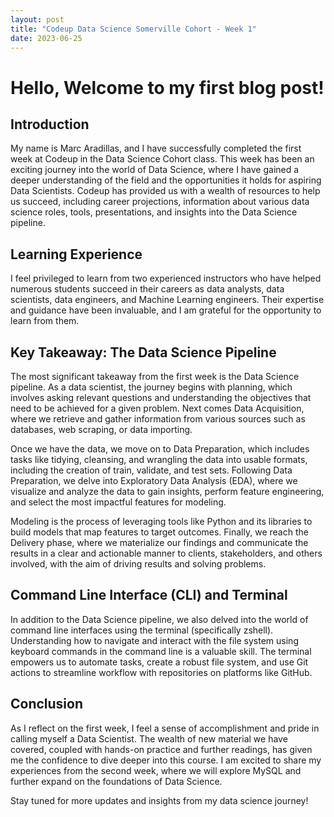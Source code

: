 ```yaml
---
layout: post
title: "Codeup Data Science Somerville Cohort - Week 1"
date: 2023-06-25
---
```


# Hello, Welcome to my first blog post!

## Introduction

My name is Marc Aradillas, and I have successfully completed the first week at Codeup in the Data Science Cohort class. This week has been an exciting journey into the world of Data Science, where I have gained a deeper understanding of the field and the opportunities it holds for aspiring Data Scientists. Codeup has provided us with a wealth of resources to help us succeed, including career projections, information about various data science roles, tools, presentations, and insights into the Data Science pipeline.

## Learning Experience

I feel privileged to learn from two experienced instructors who have helped numerous students succeed in their careers as data analysts, data scientists, data engineers, and Machine Learning engineers. Their expertise and guidance have been invaluable, and I am grateful for the opportunity to learn from them.

## Key Takeaway: The Data Science Pipeline

The most significant takeaway from the first week is the Data Science pipeline. As a data scientist, the journey begins with planning, which involves asking relevant questions and understanding the objectives that need to be achieved for a given problem. Next comes Data Acquisition, where we retrieve and gather information from various sources such as databases, web scraping, or data importing.

Once we have the data, we move on to Data Preparation, which includes tasks like tidying, cleansing, and wrangling the data into usable formats, including the creation of train, validate, and test sets. Following Data Preparation, we delve into Exploratory Data Analysis (EDA), where we visualize and analyze the data to gain insights, perform feature engineering, and select the most impactful features for modeling.

Modeling is the process of leveraging tools like Python and its libraries to build models that map features to target outcomes. Finally, we reach the Delivery phase, where we materialize our findings and communicate the results in a clear and actionable manner to clients, stakeholders, and others involved, with the aim of driving results and solving problems.

## Command Line Interface (CLI) and Terminal

In addition to the Data Science pipeline, we also delved into the world of command line interfaces using the terminal (specifically zshell). Understanding how to navigate and interact with the file system using keyboard commands in the command line is a valuable skill. The terminal empowers us to automate tasks, create a robust file system, and use Git actions to streamline workflow with repositories on platforms like GitHub.

## Conclusion

As I reflect on the first week, I feel a sense of accomplishment and pride in calling myself a Data Scientist. The wealth of new material we have covered, coupled with hands-on practice and further readings, has given me the confidence to dive deeper into this course. I am excited to share my experiences from the second week, where we will explore MySQL and further expand on the foundations of Data Science.

Stay tuned for more updates and insights from my data science journey!

